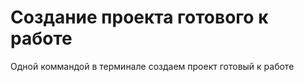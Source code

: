 Создание проекта готового к работе
=====

Одной коммандой в терминале создаем проект готовый к работе